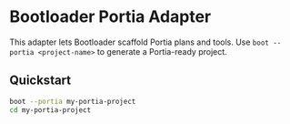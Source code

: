 # Bootloader Portia Adapter

This adapter lets Bootloader scaffold Portia plans and tools. Use 
`boot --portia <project-name>` to generate a Portia-ready project.

## Quickstart

```bash
boot --portia my-portia-project
cd my-portia-project
```
